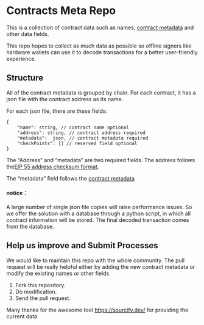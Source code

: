 # Contracts Meta Repo
This is a collection of contract data such as names, [contract metadata](https://docs.soliditylang.org/en/v0.8.6/metadata.html) and other data fields.

This repo hopes to collect as much data as possible so offline signers like hardware wallets can use it to decode transactions for a better user-friendly experience.

## Structure
All of the contract metadata is grouped by chain. For each contract, it has a json file with  the contract address as its name.

For each json file, there are these fields:

```
{
    "name": string, // contract name optional
    "address": string, // contract address required
    "metadata":  json, // contract metadata required
    "checkPoints": [] // reserved field optional
}
```
The “Address” and “metadata” are two required fields. The address follows the[EIP 55 address checksum format](https://github.com/ethereum/EIPs/issues/55).

The “metadata” field follows the [contract metadata](https://docs.soliditylang.org/en/v0.8.6/metadata.html)

#### notice：
 A large number of single json file copies will raise performance issues. So we offer the solution with a database through a python script, in which all contract information will be stored. The final decoded transaction comes from the database.

## Help us improve and Submit Processes
We would like to maintain this repo with the whole community. The pull request will be really helpful either by adding the new contract metadata or modify the existing names or other fields

1. Fork this repository.
2. Do modification.
3. Send the pull request.

Many thanks for the awesome tool https://sourcify.dev/ for providing the current data
